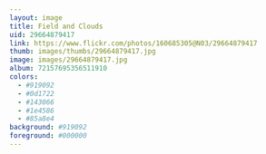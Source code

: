 ```yaml
---
layout: image
title: Field and Clouds
uid: 29664879417
link: https://www.flickr.com/photos/160685305@N03/29664879417
thumb: images/thumbs/29664879417.jpg
image: images/29664879417.jpg
album: 72157695356511910
colors: 
  - #919092
  - #0d1722
  - #143066
  - #1e4586
  - #85a8e4
background: #919092
foreground: #000000
---
```


